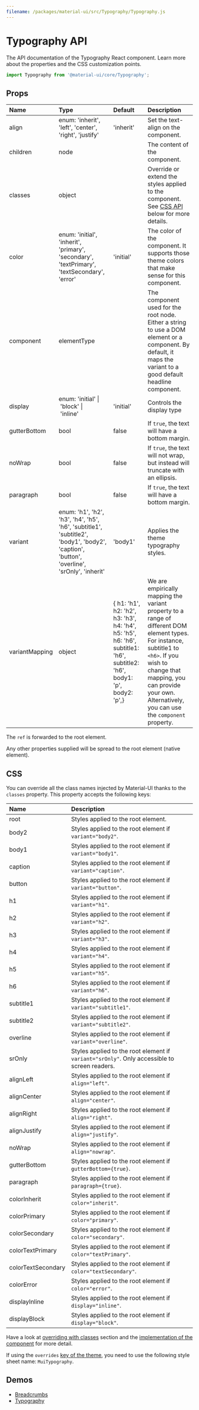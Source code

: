 ```yaml
---
filename: /packages/material-ui/src/Typography/Typography.js
---
```


<!--- This documentation is automatically generated, do not try to edit it. -->

# Typography API

<p class="description">The API documentation of the Typography React component. Learn more about the properties and the CSS customization points.</p>

```js
import Typography from '@material-ui/core/Typography';
```

## Props

| Name                                          | Type                                                                                                                                                                               | Default                                                                                                                                                    | Description                                                                                                                                                                                                                                      |
| :-------------------------------------------- | :--------------------------------------------------------------------------------------------------------------------------------------------------------------------------------- | :--------------------------------------------------------------------------------------------------------------------------------------------------------- | :----------------------------------------------------------------------------------------------------------------------------------------------------------------------------------------------------------------------------------------------- |
| <span class="prop-name">align</span>          | <span class="prop-type">enum:&nbsp;'inherit', 'left', 'center', 'right', 'justify'<br></span>                                                                                      | <span class="prop-default">'inherit'</span>                                                                                                                | Set the text-align on the component.                                                                                                                                                                                                             |
| <span class="prop-name">children</span>       | <span class="prop-type">node</span>                                                                                                                                                |                                                                                                                                                            | The content of the component.                                                                                                                                                                                                                    |
| <span class="prop-name">classes</span>        | <span class="prop-type">object</span>                                                                                                                                              |                                                                                                                                                            | Override or extend the styles applied to the component. See [CSS API](#css) below for more details.                                                                                                                                              |
| <span class="prop-name">color</span>          | <span class="prop-type">enum:&nbsp;'initial', 'inherit', 'primary', 'secondary', 'textPrimary', 'textSecondary', 'error'<br></span>                                                | <span class="prop-default">'initial'</span>                                                                                                                | The color of the component. It supports those theme colors that make sense for this component.                                                                                                                                                   |
| <span class="prop-name">component</span>      | <span class="prop-type">elementType</span>                                                                                                                                         |                                                                                                                                                            | The component used for the root node. Either a string to use a DOM element or a component. By default, it maps the variant to a good default headline component.                                                                                 |
| <span class="prop-name">display</span>        | <span class="prop-type">enum:&nbsp;'initial'&nbsp;&#124;<br>&nbsp;'block'&nbsp;&#124;<br>&nbsp;'inline'<br></span>                                                                 | <span class="prop-default">'initial'</span>                                                                                                                | Controls the display type                                                                                                                                                                                                                        |
| <span class="prop-name">gutterBottom</span>   | <span class="prop-type">bool</span>                                                                                                                                                | <span class="prop-default">false</span>                                                                                                                    | If `true`, the text will have a bottom margin.                                                                                                                                                                                                   |
| <span class="prop-name">noWrap</span>         | <span class="prop-type">bool</span>                                                                                                                                                | <span class="prop-default">false</span>                                                                                                                    | If `true`, the text will not wrap, but instead will truncate with an ellipsis.                                                                                                                                                                   |
| <span class="prop-name">paragraph</span>      | <span class="prop-type">bool</span>                                                                                                                                                | <span class="prop-default">false</span>                                                                                                                    | If `true`, the text will have a bottom margin.                                                                                                                                                                                                   |
| <span class="prop-name">variant</span>        | <span class="prop-type">enum:&nbsp;'h1', 'h2', 'h3', 'h4', 'h5', 'h6', 'subtitle1', 'subtitle2', 'body1', 'body2', 'caption', 'button', 'overline', 'srOnly', 'inherit'<br></span> | <span class="prop-default">'body1'</span>                                                                                                                  | Applies the theme typography styles.                                                                                                                                                                                                             |
| <span class="prop-name">variantMapping</span> | <span class="prop-type">object</span>                                                                                                                                              | <span class="prop-default">{ h1: 'h1', h2: 'h2', h3: 'h3', h4: 'h4', h5: 'h5', h6: 'h6', subtitle1: 'h6', subtitle2: 'h6', body1: 'p', body2: 'p',}</span> | We are empirically mapping the variant property to a range of different DOM element types. For instance, subtitle1 to `<h6>`. If you wish to change that mapping, you can provide your own. Alternatively, you can use the `component` property. |

The `ref` is forwarded to the root element.

Any other properties supplied will be spread to the root element (native element).

## CSS

You can override all the class names injected by Material-UI thanks to the `classes` property.
This property accepts the following keys:

| Name                                              | Description                                                                                  |
| :------------------------------------------------ | :------------------------------------------------------------------------------------------- |
| <span class="prop-name">root</span>               | Styles applied to the root element.                                                          |
| <span class="prop-name">body2</span>              | Styles applied to the root element if `variant="body2"`.                                     |
| <span class="prop-name">body1</span>              | Styles applied to the root element if `variant="body1"`.                                     |
| <span class="prop-name">caption</span>            | Styles applied to the root element if `variant="caption"`.                                   |
| <span class="prop-name">button</span>             | Styles applied to the root element if `variant="button"`.                                    |
| <span class="prop-name">h1</span>                 | Styles applied to the root element if `variant="h1"`.                                        |
| <span class="prop-name">h2</span>                 | Styles applied to the root element if `variant="h2"`.                                        |
| <span class="prop-name">h3</span>                 | Styles applied to the root element if `variant="h3"`.                                        |
| <span class="prop-name">h4</span>                 | Styles applied to the root element if `variant="h4"`.                                        |
| <span class="prop-name">h5</span>                 | Styles applied to the root element if `variant="h5"`.                                        |
| <span class="prop-name">h6</span>                 | Styles applied to the root element if `variant="h6"`.                                        |
| <span class="prop-name">subtitle1</span>          | Styles applied to the root element if `variant="subtitle1"`.                                 |
| <span class="prop-name">subtitle2</span>          | Styles applied to the root element if `variant="subtitle2"`.                                 |
| <span class="prop-name">overline</span>           | Styles applied to the root element if `variant="overline"`.                                  |
| <span class="prop-name">srOnly</span>             | Styles applied to the root element if `variant="srOnly"`. Only accessible to screen readers. |
| <span class="prop-name">alignLeft</span>          | Styles applied to the root element if `align="left"`.                                        |
| <span class="prop-name">alignCenter</span>        | Styles applied to the root element if `align="center"`.                                      |
| <span class="prop-name">alignRight</span>         | Styles applied to the root element if `align="right"`.                                       |
| <span class="prop-name">alignJustify</span>       | Styles applied to the root element if `align="justify"`.                                     |
| <span class="prop-name">noWrap</span>             | Styles applied to the root element if `align="nowrap"`.                                      |
| <span class="prop-name">gutterBottom</span>       | Styles applied to the root element if `gutterBottom={true}`.                                 |
| <span class="prop-name">paragraph</span>          | Styles applied to the root element if `paragraph={true}`.                                    |
| <span class="prop-name">colorInherit</span>       | Styles applied to the root element if `color="inherit"`.                                     |
| <span class="prop-name">colorPrimary</span>       | Styles applied to the root element if `color="primary"`.                                     |
| <span class="prop-name">colorSecondary</span>     | Styles applied to the root element if `color="secondary"`.                                   |
| <span class="prop-name">colorTextPrimary</span>   | Styles applied to the root element if `color="textPrimary"`.                                 |
| <span class="prop-name">colorTextSecondary</span> | Styles applied to the root element if `color="textSecondary"`.                               |
| <span class="prop-name">colorError</span>         | Styles applied to the root element if `color="error"`.                                       |
| <span class="prop-name">displayInline</span>      | Styles applied to the root element if `display="inline"`.                                    |
| <span class="prop-name">displayBlock</span>       | Styles applied to the root element if `display="block"`.                                     |

Have a look at [overriding with classes](/customization/overrides/#overriding-with-classes) section
and the [implementation of the component](https://github.com/mui-org/material-ui/blob/next/packages/material-ui/src/Typography/Typography.js)
for more detail.

If using the `overrides` [key of the theme](/customization/themes/#css),
you need to use the following style sheet name: `MuiTypography`.

## Demos

- [Breadcrumbs](/demos/breadcrumbs/)
- [Typography](/style/typography/)
